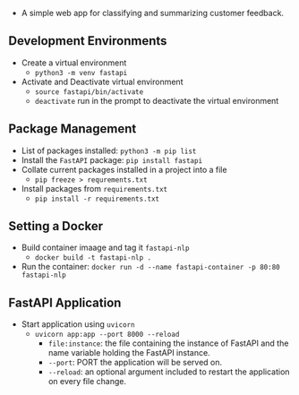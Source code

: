 - A simple web app for classifying and summarizing customer feedback.

## Development Environments
- Create a virtual environment
  - `python3 -m venv fastapi`
- Activate and Deactivate virtual environment
  - `source fastapi/bin/activate`
  - `deactivate` run in the prompt to deactivate the virtual environment

## Package Management
- List of packages installed: `python3 -m pip list`
- Install the `FastAPI` package: `pip install fastapi`
- Collate current packages installed in a project into a file
  - `pip freeze > requrements.txt`
- Install packages from `requirements.txt`
  - `pip install -r requirements.txt`

## Setting a Docker
- Build container imaage and tag it `fastapi-nlp`
  - `docker build -t fastapi-nlp .`
- Run the container: `docker run -d --name fastapi-container -p 80:80 fastapi-nlp`

## FastAPI Application
- Start application using `uvicorn`
  - `uvicorn app:app --port 8000 --reload`
    - `file:instance`: the file containing the instance of FastAPI and the name variable holding the FastAPI instance.
    - `--port`: PORT the application will be served on.
    - `--reload`: an optional argument included to restart the application on every file change.